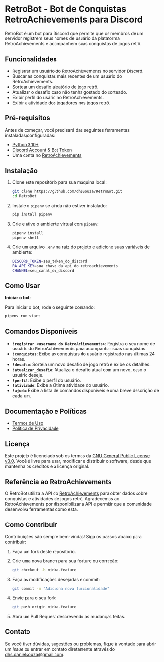 # RetroBot - Bot de Conquistas RetroAchievements para Discord

RetroBot é um bot para Discord que permite que os membros de um servidor registrem seus nomes de usuário da plataforma RetroAchievements e acompanhem suas conquistas de jogos retrô.

## Funcionalidades

- Registrar um usuário do RetroAchievements no servidor Discord.
- Buscar as conquistas mais recentes de um usuário do RetroAchievements.
- Sortear um desafio aleatório de jogo retrô.
- Atualizar o desafio caso não tenha gostado do sorteado.
- Exibir perfil do usário no RetroAchievements.
- Exibir a atividade dos jogadores nos jogos retrô.

## Pré-requisitos

Antes de começar, você precisará das seguintes ferramentas instaladas/configuradas:

- [Python 3.10+](https://www.python.org/downloads/)
- [Discord Account & Bot Token](https://discord.com/developers/applications)
- Uma conta no [RetroAchievements](https://retroachievements.org/)

## Instalação

1. Clone este repositório para sua máquina local:

    ```bash
    git clone https://github.com/dhDSouza/RetroBot.git
    cd RetroBot
    ```

2. Instale o `pipenv` se ainda não estiver instalado:

    ```bash
    pip install pipenv
    ```

3. Crie e ative o ambiente virtual com `pipenv`:

    ```bash
    pipenv install
    pipenv shell
    ```

4. Crie um arquivo `.env` na raiz do projeto e adicione suas variáveis de ambiente:

    ```bash
    DISCORD_TOKEN=seu_token_do_discord
    RA_API_KEY=sua_chave_da_api_do_retroachievements
    CHANNEL=seu_canal_do_discord
    ```

## Como Usar

**Iniciar o bot**:

Para iniciar o bot, rode o seguinte comando:

```bash
pipenv run start
```

## Comandos Disponíveis

- **`!registrar <username do RetroAchievements>`**: Registra o seu nome de usuário do RetroAchievements para acompanhar suas conquistas.
- **`!conquistas`**: Exibe as conquistas do usuário registrado nas últimas 24 horas.
- **`!desafio`**: Sorteia um novo desafio de jogo retrô e exibe os detalhes.
- **`!atualizar_desafio`**: Atualiza o desafio atual com um novo, caso o usuário deseje.
- **`!perfil`**: Exibe o perfil do usuário.
- **`!atividade`**: Exibe a última atividade do usuário.
- **`!ajuda`**: Exibe a lista de comandos disponíveis e uma breve descrição de cada um.

## Documentação e Políticas

- [Termos de Uso](./TERMS_OF_USE.md)
- [Política de Privacidade](./PRIVACY_POLICY.md)

## Licença

Este projeto é licenciado sob os termos da [GNU General Public License v3.0](https://www.gnu.org/licenses/gpl-3.0.html). Você é livre para usar, modificar e distribuir o software, desde que mantenha os créditos e a licença original.

## Referência ao RetroAchievements

O RetroBot utiliza a API do [RetroAchievements](https://retroachievements.org/) para obter dados sobre conquistas e atividades de jogos retrô. Agradecemos ao RetroAchievements por disponibilizar a API e permitir que a comunidade desenvolva ferramentas como esta.

## Como Contribuir

Contribuições são sempre bem-vindas! Siga os passos abaixo para contribuir:

1. Faça um fork deste repositório.
2. Crie uma nova branch para sua feature ou correção:

    ```bash
    git checkout -b minha-feature
    ```

3. Faça as modificações desejadas e commit:

    ```bash
    git commit -m "Adiciona nova funcionalidade"
    ```

4. Envie para o seu fork:

    ```bash
    git push origin minha-feature
    ```

5. Abra um Pull Request descrevendo as mudanças feitas.

## Contato

Se você tiver dúvidas, sugestões ou problemas, fique à vontade para abrir um *issue* ou entrar em contato diretamente através do [dhs.danielsouza@gmail.com](mailto:dhs.danielsouza@gmail.com).
